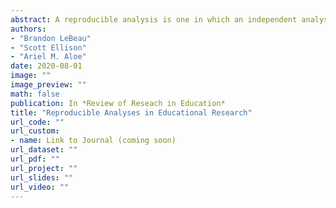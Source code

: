 ```yaml
---
abstract: A reproducible analysis is one in which an independent analyst, using the same data and the same statistical code, would obtain the exact same result as the previous analyst. Reproducible analyses utilize script based analyses and open data to aid in the reproduction of the analysis. A reproducible analysis does not ensure the same results are obtained if another sample of data are obtained, often referred to replicability. Reproduction and replication of studies are discussed as well as the overwhelming benefits of creating a reproducible analysis workflow. A tool is proposed to aid in the evaluation of studies to help describe which elements a study has a strong reproducible workflow and areas that could be improved. This tool is meant to serve as a discussion tool, not to rank studies or devalue studies that are unable to share data or statistical code. Finally, discussion surrounding reproducibility for qualitative studies are discussed along with unique challenges for adopting a reproducible analysis framework.
authors: 
- "Brandon LeBeau" 
- "Scott Ellison"
- "Ariel M. Aloe"
date: 2020-08-01
image: ""
image_preview: ""
math: false
publication: In *Review of Reseach in Education*
title: "Reproducible Analyses in Educational Research"
url_code: ""
url_custom:
- name: Link to Journal (coming soon)
url_dataset: ""
url_pdf: ""
url_project: ""
url_slides: ""
url_video: ""
---
```


